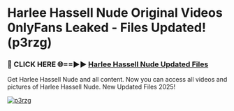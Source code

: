 # Harlee Hassell Nude Original Videos 0nlyFans Leaked - Files Updated! (p3rzg)

<h3>🔴 CLICK HERE 🌐==►► <a href="https://tinyurl.com/5h6xmrr3" rel="nofollow">Harlee Hassell Nude Updated Files</a></h3>

Get Harlee Hassell Nude and all content. Now you can access all videos and pictures of Harlee Hassell Nude. New Updated Files 2025!

[![p3rzg](https://i.imgur.com/KVD873Z.gif)](https://tinyurl.com/5h6xmrr3)
